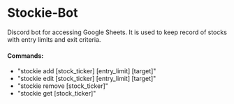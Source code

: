 # Stockie-Bot
Discord bot for accessing Google Sheets.
It is used to keep record of stocks with entry limits and exit criteria.

#### Commands:
- "stockie add [stock_ticker] [entry_limit] [target]"
- "stockie edit [stock_ticker] [entry_limit] [target]" 
- "stockie remove [stock_ticker]"
- "stockie get [stock_ticker]"

